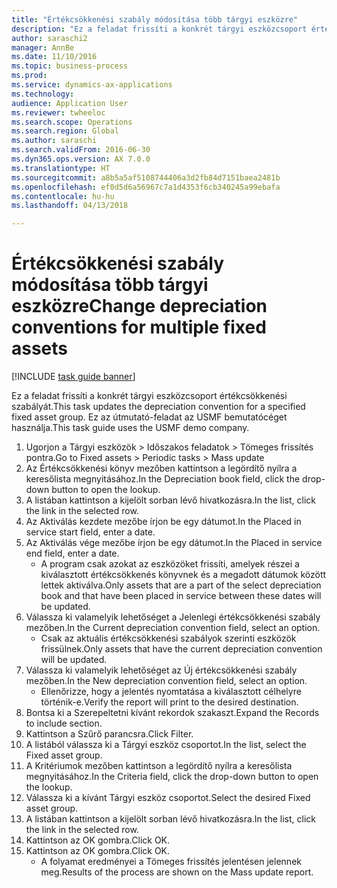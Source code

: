```yaml
--- 
title: "Értékcsökkenési szabály módosítása több tárgyi eszközre"
description: "Ez a feladat frissíti a konkrét tárgyi eszközcsoport értékcsökkenési szabályát."
author: saraschi2
manager: AnnBe
ms.date: 11/10/2016
ms.topic: business-process
ms.prod: 
ms.service: dynamics-ax-applications
ms.technology: 
audience: Application User
ms.reviewer: twheeloc
ms.search.scope: Operations
ms.search.region: Global
ms.author: saraschi
ms.search.validFrom: 2016-06-30
ms.dyn365.ops.version: AX 7.0.0
ms.translationtype: HT
ms.sourcegitcommit: a8b5a5af5108744406a3d2fb84d7151baea2481b
ms.openlocfilehash: ef0d5d6a56967c7a1d4353f6cb340245a99ebafa
ms.contentlocale: hu-hu
ms.lasthandoff: 04/13/2018

---
```

# <a name="change-depreciation-conventions-for-multiple-fixed-assets"></a><span data-ttu-id="e8890-103">Értékcsökkenési szabály módosítása több tárgyi eszközre</span><span class="sxs-lookup"><span data-stu-id="e8890-103">Change depreciation conventions for multiple fixed assets</span></span>

[!INCLUDE [task guide banner](../../includes/task-guide-banner.md)]

<span data-ttu-id="e8890-104">Ez a feladat frissíti a konkrét tárgyi eszközcsoport értékcsökkenési szabályát.</span><span class="sxs-lookup"><span data-stu-id="e8890-104">This task updates the depreciation convention for a specified fixed asset group.</span></span> <span data-ttu-id="e8890-105">Ez az útmutató-feladat az USMF bemutatócéget használja.</span><span class="sxs-lookup"><span data-stu-id="e8890-105">This task guide uses the USMF demo company.</span></span>

1. <span data-ttu-id="e8890-106">Ugorjon a Tárgyi eszközök > Időszakos feladatok > Tömeges frissítés pontra.</span><span class="sxs-lookup"><span data-stu-id="e8890-106">Go to Fixed assets > Periodic tasks > Mass update</span></span>
2. <span data-ttu-id="e8890-107">Az Értékcsökkenési könyv mezőben kattintson a legördítő nyílra a keresőlista megnyitásához.</span><span class="sxs-lookup"><span data-stu-id="e8890-107">In the Depreciation book field, click the drop-down button to open the lookup.</span></span>
3. <span data-ttu-id="e8890-108">A listában kattintson a kijelölt sorban lévő hivatkozásra.</span><span class="sxs-lookup"><span data-stu-id="e8890-108">In the list, click the link in the selected row.</span></span>
4. <span data-ttu-id="e8890-109">Az Aktiválás kezdete mezőbe írjon be egy dátumot.</span><span class="sxs-lookup"><span data-stu-id="e8890-109">In the Placed in service start field, enter a date.</span></span>
5. <span data-ttu-id="e8890-110">Az Aktiválás vége mezőbe írjon be egy dátumot.</span><span class="sxs-lookup"><span data-stu-id="e8890-110">In the Placed in service end field, enter a date.</span></span>
    * <span data-ttu-id="e8890-111">A program csak azokat az eszközöket frissíti, amelyek részei a kiválasztott értékcsökkenés könyvnek és a megadott dátumok között lettek aktiválva.</span><span class="sxs-lookup"><span data-stu-id="e8890-111">Only assets that are a part of the select depreciation book and that have been placed in service between these dates will be updated.</span></span>  
6. <span data-ttu-id="e8890-112">Válassza ki valamelyik lehetőséget a Jelenlegi értékcsökkenési szabály mezőben.</span><span class="sxs-lookup"><span data-stu-id="e8890-112">In the Current depreciation convention field, select an option.</span></span>
    * <span data-ttu-id="e8890-113">Csak az aktuális értékcsökkenési szabályok szerinti eszközök frissülnek.</span><span class="sxs-lookup"><span data-stu-id="e8890-113">Only assets that have the current depreciation convention will be updated.</span></span>  
7. <span data-ttu-id="e8890-114">Válassza ki valamelyik lehetőséget az Új értékcsökkenési szabály mezőben.</span><span class="sxs-lookup"><span data-stu-id="e8890-114">In the New depreciation convention field, select an option.</span></span>
    * <span data-ttu-id="e8890-115">Ellenőrizze, hogy a jelentés nyomtatása a kiválasztott célhelyre történik-e.</span><span class="sxs-lookup"><span data-stu-id="e8890-115">Verify the report will print to the desired destination.</span></span>  
8. <span data-ttu-id="e8890-116">Bontsa ki a Szerepeltetni kívánt rekordok szakaszt.</span><span class="sxs-lookup"><span data-stu-id="e8890-116">Expand the Records to include section.</span></span>
9. <span data-ttu-id="e8890-117">Kattintson a Szűrő parancsra.</span><span class="sxs-lookup"><span data-stu-id="e8890-117">Click Filter.</span></span>
10. <span data-ttu-id="e8890-118">A listából válassza ki a Tárgyi eszköz csoportot.</span><span class="sxs-lookup"><span data-stu-id="e8890-118">In the list, select the Fixed asset group.</span></span>
11. <span data-ttu-id="e8890-119">A Kritériumok mezőben kattintson a legördítő nyílra a keresőlista megnyitásához.</span><span class="sxs-lookup"><span data-stu-id="e8890-119">In the Criteria field, click the drop-down button to open the lookup.</span></span>
12. <span data-ttu-id="e8890-120">Válassza ki a kívánt Tárgyi eszköz csoportot.</span><span class="sxs-lookup"><span data-stu-id="e8890-120">Select the desired Fixed asset group.</span></span>
13. <span data-ttu-id="e8890-121">A listában kattintson a kijelölt sorban lévő hivatkozásra.</span><span class="sxs-lookup"><span data-stu-id="e8890-121">In the list, click the link in the selected row.</span></span>
14. <span data-ttu-id="e8890-122">Kattintson az OK gombra.</span><span class="sxs-lookup"><span data-stu-id="e8890-122">Click OK.</span></span>
15. <span data-ttu-id="e8890-123">Kattintson az OK gombra.</span><span class="sxs-lookup"><span data-stu-id="e8890-123">Click OK.</span></span>
    *  <span data-ttu-id="e8890-124">A folyamat eredményei a Tömeges frissítés jelentésen jelennek meg.</span><span class="sxs-lookup"><span data-stu-id="e8890-124">Results of the process are shown on the Mass update report.</span></span>     


